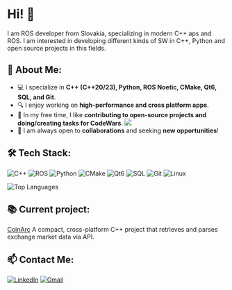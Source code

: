 # Hi! 👋

I am ROS developer from Slovakia, specializing in modern C++ aps and ROS. I am interested in developing different kinds of SW in C++, Python and open source projects in this fields. 

## 📌 About Me:
- 💻 I specialize in **C++ (C++20/23), Python, ROS Noetic, CMake, Qt6, SQL, and Git**.
- 🔍 I enjoy working on **high-performance and cross platform apps**.
- 🎨 In my free time, I like **contributing to open-source projects and doing/creating tasks for CodeWars**.
![](https://www.codewars.com/users/saneck21500/badges/micro)
- 🚀 I am always open to **collaborations** and seeking **new opportunities**!

## 🛠 Tech Stack:
![C++](https://img.shields.io/badge/C%2B%2B-00599C?style=for-the-badge&logo=c%2B%2B&logoColor=white)
![ROS](https://img.shields.io/badge/ros-%230A0FF9.svg?style=for-the-badge&logo=ros&logoColor=white)
![Python](https://img.shields.io/badge/Python-3776AB?style=for-the-badge&logo=python&logoColor=white)
![CMake](https://img.shields.io/badge/CMake-064F8C?style=for-the-badge&logo=cmake&logoColor=white)
![Qt6](https://img.shields.io/badge/Qt-41CD52?style=for-the-badge&logo=qt&logoColor=white)
![SQL](https://img.shields.io/badge/SQL-CC2927?style=for-the-badge&logo=database&logoColor=white)
![Git](https://img.shields.io/badge/Git-F05032?style=for-the-badge&logo=git&logoColor=white)
![Linux](https://img.shields.io/badge/Linux-FCC624?style=for-the-badge&logo=linux&logoColor=black)

<!-- Optional: Top languages -->
<p>
  <img src="https://github-readme-stats.vercel.app/api/top-langs/?username=saneck2150&layout=compact&theme=tokyonight" alt="Top Languages"/>
</p>

## 📚 Current project:
[CoinArc](https://github.com/saneck2150/CoinArc)
A compact, cross-platform C++ project that retrieves and parses exchange market data via API.

## 📫 Contact Me:
[![LinkedIn](https://img.shields.io/badge/LinkedIn-0077B5?style=for-the-badge&logo=linkedin&logoColor=white)](https://www.linkedin.com/in/oleksandr-mykhailyshyn-240a28194/)
[![Gmail](https://img.shields.io/badge/Email-D14836?style=for-the-badge&logo=gmail&logoColor=white)](mailto:saneck2150@gmail.com)
